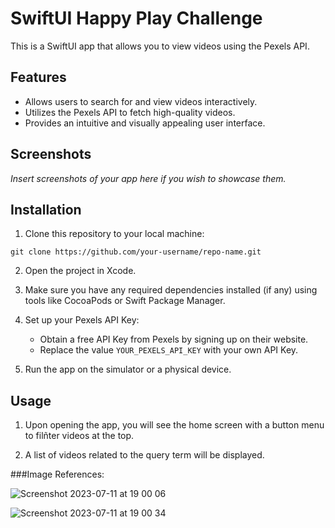 # SwiftUI Happy Play Challenge

This is a SwiftUI app that allows you to view videos using the Pexels API.

## Features

- Allows users to search for and view videos interactively.
- Utilizes the Pexels API to fetch high-quality videos.
- Provides an intuitive and visually appealing user interface.

## Screenshots

_Insert screenshots of your app here if you wish to showcase them._

## Installation

1. Clone this repository to your local machine:
   
```
git clone https://github.com/your-username/repo-name.git
```


2. Open the project in Xcode.

3. Make sure you have any required dependencies installed (if any) using tools like CocoaPods or Swift Package Manager.

4. Set up your Pexels API Key:

   - Obtain a free API Key from Pexels by signing up on their website.
   - Replace the value `YOUR_PEXELS_API_KEY` with your own API Key.

5. Run the app on the simulator or a physical device.

## Usage

1. Upon opening the app, you will see the home screen with a button menu to filñter videos at the top.

2. A list of videos related to the query term will be displayed.


###Image References:

![Screenshot 2023-07-11 at 19 00 06](https://github.com/roycuenca/swift-ui-happy-play-challenge/assets/38863724/aa60b5a2-a5e6-45cb-a84e-0ca813b64147)

![Screenshot 2023-07-11 at 19 00 34](https://github.com/roycuenca/swift-ui-happy-play-challenge/assets/38863724/f4dcdf87-03ca-4412-8ccd-04addb28961e)

